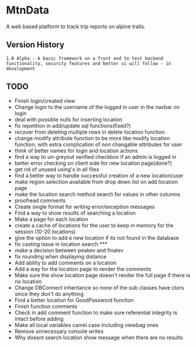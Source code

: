 # MtnData
A web based platform to track trip reports on alpine trails.

## Version History
```
1.0 Alpha - A basic framework on a front end to test backend functionality, security features and better ui will follow - in development
```
## TODO
- Finish login/created view
- Change login to the username of the logged in user in the navbar on login
- deal with possible nulls for inserting location
- fix repetition in add/update sql functions(fixed?)
- recover from deleting multiple rows in delete location function
- change modify attribute function to be more like modify location function, with extra complication of non changable attributes for user
- think of better names for login and location actions
- find a way to un-greyout verified checkbox if an admin is logged in
- better error checking on client side for new location page(done?)
- get rid of unused using's in all files
- find a better way to handle successful creation of a new location/user
- make region selection available from drop down list on add location page
- make the location search method search for values in other columns
- proofread comments
- Create single format for writing error/exception messages
- Find a way to show results of searching a location
- Make a page for each location
- create a cache of locations for the user to keep in memory for the session (10-20 locations)
- give the option to add e new location if its not found in the database
- fix casting issue in location search ***
- make a decision between peakev and finalev
- fix rounding when displaying distance
- Add ability to add comments on a location
- Add a way for the location page to render the comments
- Make sure the show location page doesn't render the full page if there is no location
- Change DBConnect inheritance so none of the sub classes have ctors since they don't do anything
- Find a better location for GoodPassword function
- Finish function comments
- Check in add comment function to make sure referential integrity is intact before adding
- Make all local variables camel case including viewbag ones
- Remove unnecessary console writes 
- Why doesnt search location show message when there are no results